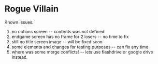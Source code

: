 # Rogue Villain

Known issues:
1) no options screen -- contents was not defined
2) endgame screen has no frame for 2 losers -- no time to fix
3) still no title screen image -- will be fixed soon
4) some elements and changes for testing purposes -- can fix any time
5) where was some merge conflicts! -- lets use flashdrive or google drive instead.
